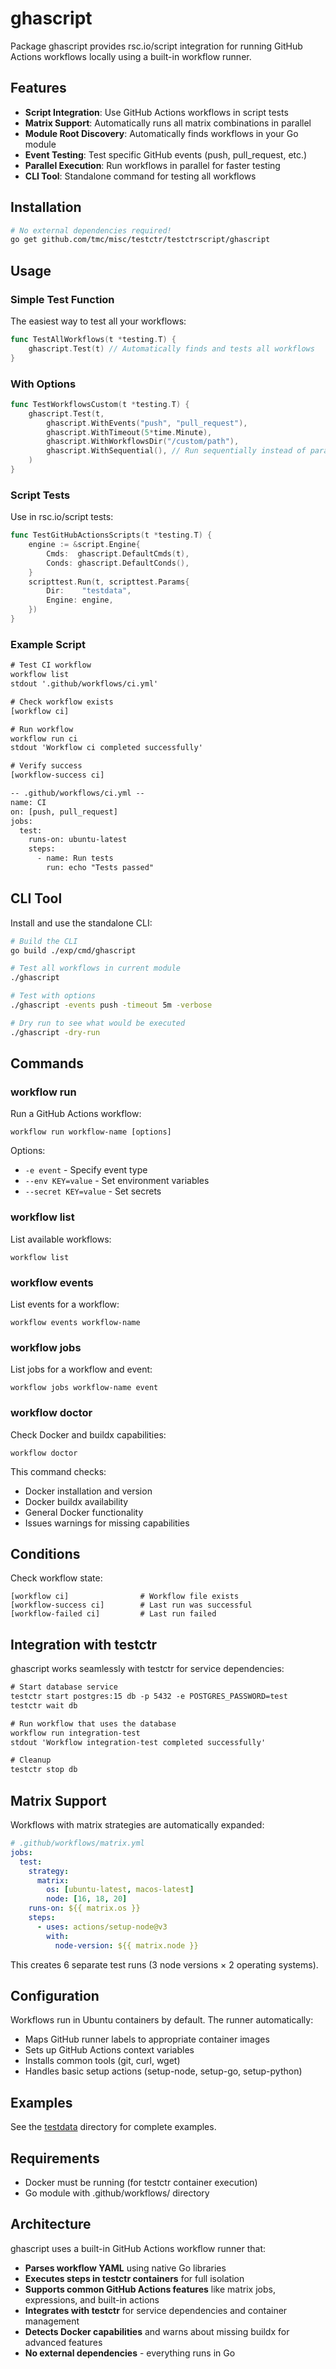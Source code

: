 # ghascript

Package ghascript provides rsc.io/script integration for running GitHub Actions workflows locally using a built-in workflow runner.

## Features

- **Script Integration**: Use GitHub Actions workflows in script tests
- **Matrix Support**: Automatically runs all matrix combinations in parallel
- **Module Root Discovery**: Automatically finds workflows in your Go module
- **Event Testing**: Test specific GitHub events (push, pull_request, etc.)
- **Parallel Execution**: Run workflows in parallel for faster testing
- **CLI Tool**: Standalone command for testing all workflows

## Installation

```bash
# No external dependencies required!
go get github.com/tmc/misc/testctr/testctrscript/ghascript
```

## Usage

### Simple Test Function

The easiest way to test all your workflows:

```go
func TestAllWorkflows(t *testing.T) {
    ghascript.Test(t) // Automatically finds and tests all workflows
}
```

### With Options

```go
func TestWorkflowsCustom(t *testing.T) {
    ghascript.Test(t,
        ghascript.WithEvents("push", "pull_request"),
        ghascript.WithTimeout(5*time.Minute),
        ghascript.WithWorkflowsDir("/custom/path"),
        ghascript.WithSequential(), // Run sequentially instead of parallel
    )
}
```

### Script Tests

Use in rsc.io/script tests:

```go
func TestGitHubActionsScripts(t *testing.T) {
    engine := &script.Engine{
        Cmds:  ghascript.DefaultCmds(t),
        Conds: ghascript.DefaultConds(),
    }
    scripttest.Run(t, scripttest.Params{
        Dir:    "testdata",
        Engine: engine,
    })
}
```

### Example Script

```txt
# Test CI workflow
workflow list
stdout '.github/workflows/ci.yml'

# Check workflow exists
[workflow ci]

# Run workflow  
workflow run ci
stdout 'Workflow ci completed successfully'

# Verify success
[workflow-success ci]

-- .github/workflows/ci.yml --
name: CI
on: [push, pull_request]
jobs:
  test:
    runs-on: ubuntu-latest
    steps:
      - name: Run tests
        run: echo "Tests passed"
```

## CLI Tool

Install and use the standalone CLI:

```bash
# Build the CLI
go build ./exp/cmd/ghascript

# Test all workflows in current module
./ghascript

# Test with options
./ghascript -events push -timeout 5m -verbose

# Dry run to see what would be executed
./ghascript -dry-run
```

## Commands

### workflow run

Run a GitHub Actions workflow:

```
workflow run workflow-name [options]
```

Options:
- `-e event` - Specify event type
- `--env KEY=value` - Set environment variables
- `--secret KEY=value` - Set secrets

### workflow list

List available workflows:

```
workflow list
```

### workflow events

List events for a workflow:

```
workflow events workflow-name
```

### workflow jobs

List jobs for a workflow and event:

```
workflow jobs workflow-name event
```

### workflow doctor

Check Docker and buildx capabilities:

```
workflow doctor
```

This command checks:
- Docker installation and version
- Docker buildx availability
- General Docker functionality
- Issues warnings for missing capabilities

## Conditions

Check workflow state:

```
[workflow ci]                # Workflow file exists
[workflow-success ci]        # Last run was successful  
[workflow-failed ci]         # Last run failed
```

## Integration with testctr

ghascript works seamlessly with testctr for service dependencies:

```txt
# Start database service
testctr start postgres:15 db -p 5432 -e POSTGRES_PASSWORD=test
testctr wait db

# Run workflow that uses the database
workflow run integration-test
stdout 'Workflow integration-test completed successfully'

# Cleanup
testctr stop db
```

## Matrix Support

Workflows with matrix strategies are automatically expanded:

```yaml
# .github/workflows/matrix.yml
jobs:
  test:
    strategy:
      matrix:
        os: [ubuntu-latest, macos-latest]
        node: [16, 18, 20]
    runs-on: ${{ matrix.os }}
    steps:
      - uses: actions/setup-node@v3
        with:
          node-version: ${{ matrix.node }}
```

This creates 6 separate test runs (3 node versions × 2 operating systems).

## Configuration

Workflows run in Ubuntu containers by default. The runner automatically:

- Maps GitHub runner labels to appropriate container images
- Sets up GitHub Actions context variables
- Installs common tools (git, curl, wget)
- Handles basic setup actions (setup-node, setup-go, setup-python)

## Examples

See the [testdata](testdata/) directory for complete examples.

## Requirements

- Docker must be running (for testctr container execution)
- Go module with .github/workflows/ directory

## Architecture

ghascript uses a built-in GitHub Actions workflow runner that:

- **Parses workflow YAML** using native Go libraries
- **Executes steps in testctr containers** for full isolation
- **Supports common GitHub Actions features** like matrix jobs, expressions, and built-in actions
- **Integrates with testctr** for service dependencies and container management
- **Detects Docker capabilities** and warns about missing buildx for advanced features
- **No external dependencies** - everything runs in Go
